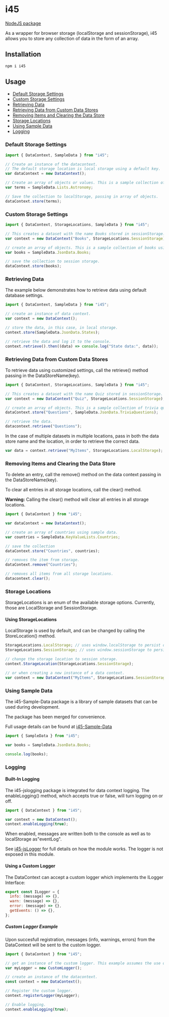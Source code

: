 # i45

[NodeJS package](https://www.npmjs.com/package/i45)

As a wrapper for browser storage (localStorage and sessionStorage), i45 allows you to store any collection of data in the form of an array.

## Installation

```javascript
npm i i45

```

## Usage

- [Default Storage Settings](#default-storage-settings)
- [Custom Storage Settings](#custom-storage-settings)
- [Retrieving Data](#retrieving-data)
- [Retrieving Data from Custom Data Stores](#retrieving-data-from-custom-data-stores)
- [Removing Items and Clearing the Data Store](#removing-items-and-clearing-the-data-store)
- [Storage Locations](#storage-locations)
- [Using Sample Data](#using-sample-data)
- [Logging](#logging)

### Default Storage Settings

```javascript
import { DataContext, SampleData } from "i45";

// Create an instance of the datacontext.
// The default storage location is local storage using a default key.
var dataContext = new DataContext();

// Create an array of objects or values. This is a sample collection of astronomical terms.
var terms = SampleData.Lists.Astronomy;

// Save the collection to localStorage, passing in array of objects.
dataContext.store(terms);
```

### Custom Storage Settings

```javascript
import { DataContext, StorageLocations, SampleData } from "i45";

// This creates a dataset with the name Books stored in sessionStorage.
var context = new DataContext("Books", StorageLocations.SessionStorage);

// create an array of objects. This is a sample collection of books using the SampleData module.
var books = SampleData.JsonData.Books;

// save the collection to session storage.
dataContext.store(books);
```

### Retrieving Data

The example below demonstrates how to retrieve data using default database settings.

```javascript
import { DataContext, SampleData } from "i45";

// create an instance of data context.
var context = new DataContext();

// store the data, in this case, in local storage.
context.store(SampleData.JsonData.States);

// retrieve the data and log it to the console.
context.retrieve().then((data) => console.log("State data:", data));
```

### Retrieving Data from Custom Data Stores

To retrieve data using customized settings, call the retrieve() method passing in the DataStoreName(key).

```javascript
import { DataContext, StorageLocations, SampleData } from "i45";

// This creates a dataset with the name Quiz stored in sessionStorage.
var context = new DataContext("Quiz", StorageLocations.SessionStorage);

// create an array of objects. This is a sample collection of trivia questions.
dataContext.store("Questions", SampleData.JsonData.TriviaQuestions);

// retrieve the data.
datacontext.retrieve("Questions");
```

In the case of multiple datasets in multiple locations, pass in both the data store name and the location, in order to retrieve the correct data.

```javascript
var data = context.retrieve("MyItems", StorageLocations.LocalStorage);
```

### Removing Items and Clearing the Data Store

To delete an entry, call the remove() method on the data context passing in the DataStoreName(key).

To clear all entries in all storage locations, call the clear() method.

**Warning:** Calling the clear() method will clear all entries in all storage locations.

```javascript
import { DataContext } from "i45";

var dataContext = new DataContext();

// create an array of countries using sample data.
var countries = SampleData.KeyValueLists.Countries;

// save the collection
dataContext.store("Countries", countries);

// removes the item from storage.
dataContext.remove("Countries");

// removes all items from all storage locations.
datacontext.clear();
```

### Storage Locations

StorageLocations is an enum of the available storage options. Currently, those are LocalStorage and SessionStorage.

#### Using StorageLocations

LocalStorage is used by default, and can be changed by calling the StoreLocation() method.

```javascript
StorageLocations.LocalStorage; // uses window.localStorage to persist data.
StorageLocations.SessionStorage; // uses window.sessionStorage to persist data.

// change the storage location to session storage.
context.StorageLocation(StorageLocations.SessionStorage);

// or when creating a new instance of a data context.
var context = new DataContext("MyItems", StorageLocations.SessionStorage);
```

### Using Sample Data

The i45-Sample-Data package is a library of sample datasets that can be used during development.

The package has been merged for convenience.

Full usage details can be found at [i45-Sample-Data](https://www.npmjs.com/package/i45-sample-data)

```javascript
import { SampleData } from "i45";

var books = SampleData.JsonData.Books;

console.log(books);
```

### Logging

#### Built-In Logging

The i45-jslogging package is integrated for data context logging. The enableLogging() method, which accepts true or false, will turn logging on or off.

```javascript
import { DataContext } from "i45";

var context = new DataContext();
context.enableLogging(true);
```

When enabled, messages are written both to the console as well as to localStorage as"eventLog".

See [i45-jsLogger](https://www.npmjs.com/package/i45-jslogger) for full details on how the module works. The logger is not exposed in this module.

#### Using a Custom Logger

The DataContext can accept a custom logger which implements the ILogger Interface:

```javascript
export const ILogger = {
  info: (message) => {},
  warn: (message) => {},
  error: (message) => {},
  getEvents: () => {},
};
```

##### Custom Logger Example

Upon succesfull registration, messages (info, warnings, errors) from the DataContext will be sent to the custom logger.

```javascript
import { DataContext } from "i45";

// get an instance of the custom logger. This example assumes the use of a class.
var myLogger = new CustomLogger();

// create an instance of the datacontext.
const context = new DataContext();

// Register the custom logger.
context.registerLogger(myLogger);

// Enable logging.
context.enableLogging(true);
```

